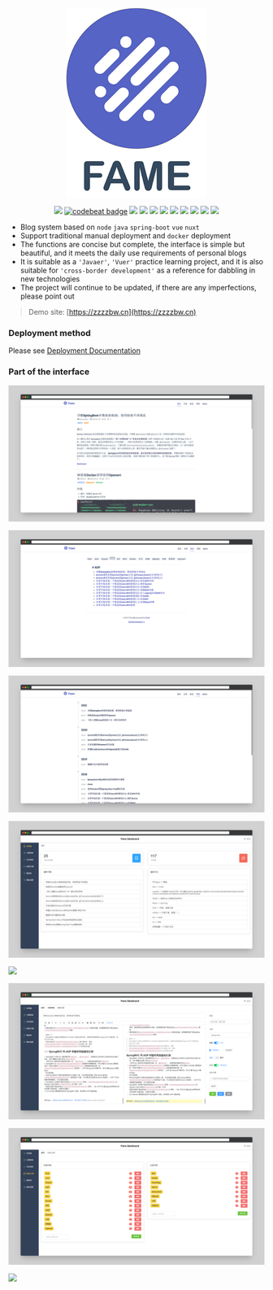 <p align="center">
  <img align="center" src="https://raw.githubusercontent.com/zzzzbw/blog_source/master/images/FameDocker/fame-logo-small.png"/>
</p>

<p align="center">
    <a href="https://www.travis-ci.org/zzzzbw/Fame/"><img src="https://travis-ci.org/zzzzbw/Fame.svg?branch=master"/></a>
    <a href="https://codebeat.co/projects/github-com-zzzzbw-fame-master"><img alt="codebeat badge" src="https://codebeat.co/badges/7f186f0f-f42c -4a96-b74b-84fa5294ccc8" /></a>
    <a href="LICENSE"><img src="https://img.shields.io/github/license/zzzzbw/Fame.svg"></a>
    <a alt="spring boot"><img src="https://img.shields.io/badge/spring%20boot-2.4.1-yellow.svg"/></a>
    <a alt="Maven"><img src="https://img.shields.io/badge/maven-v3.3.9-red.svg"></a>
    <a alt="node"><img src="https://img.shields.io/badge/node-v10.22.0-green.svg"></a>
    <a alt="npm"><img src="https://img.shields.io/badge/npm-v6.13.7-blue.svg"></a>
    <a alt="vue"><img src="https://img.shields.io/badge/vue-2.6.12-orange.svg"></a>
    <a alt="nuxt"><img src="https://img.shields.io/badge/nuxt-2.14.7-yellowgreen.svg"></a>
    <a alt="docker"><img src="https://img.shields.io/badge/docker-18.06.01--ce-ff69b4.svg"></a>
    <a alt="docker-compose"><img src="https://img.shields.io/badge/docker--compose-1.22.0-lightgrey.svg"></a>
</p>

* Blog system based on `node` `java` `spring-boot` `vue` `nuxt`
* Support traditional manual deployment and `docker` deployment
* The functions are concise but complete, the interface is simple but beautiful, and it meets the daily use requirements of personal blogs
* It is suitable as a `'Javaer'`, `'Vuer'` practice learning project, and it is also suitable for `'cross-border development'` as a reference for dabbling in new technologies
* The project will continue to be updated, if there are any imperfections, please point out

> Demo site: [https://zzzzbw.cn](https://zzzzbw.cn)


### Deployment method

Please see [Deployment Documentation](https://zzzzbw.github.io/Fame/)

### Part of the interface

![](https://raw.githubusercontent.com/zzzzbw/blog_source/master/images/FameDocker/screely-1628956587851.png)

![](https://raw.githubusercontent.com/zzzzbw/blog_source/master/images/FameDocker/screely-1628956717879.png)

![](https://raw.githubusercontent.com/zzzzbw/blog_source/master/images/FameDocker/screely-1628956755066.png)

![](https://raw.githubusercontent.com/zzzzbw/blog_source/master/images/FameDocker/screely-1628956893116.png)

![](https://rhttps://raw.githubusercontent.com/zzzzbw/blog_source/master/images/FameDocker/screely-1628956916729.png)

![](https://raw.githubusercontent.com/zzzzbw/blog_source/master/images/FameDocker/screely-1628956941318.png)

![](https://raw.githubusercontent.com/zzzzbw/blog_source/master/images/FameDocker/screely-1628956965750.png)

![](https://rawhttps://raw.githubusercontent.com/zzzzbw/blog_source/master/images/FameDocker/screely-1628956996677.png)
